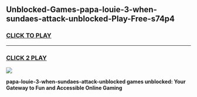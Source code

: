 
## Unblocked-Games-papa-louie-3-when-sundaes-attack-unblocked-Play-Free-s74p4
<h3>
<a href="https://premium76.site?title=papa-louie-3-when-sundaes-attack-unblocked&ref=21A">CLICK TO PLAY</a></h3>
<hr>

<h3>
<a href="https://premium76.site?title=papa-louie-3-when-sundaes-attack-unblocked&ref=21A">CLICK 2 PLAY</a>
  
</h3>

<a href="https://premium76.site?title=papa-louie-3-when-sundaes-attack-unblocked&ref=21A"><img src="https://clearcache.store/games.png"></a>


**papa-louie-3-when-sundaes-attack-unblocked games unblocked: Your Gateway to Fun and Accessible Online Gaming**
